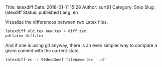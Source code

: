 Title: latexdiff
Date: 2018-01-11 15:28
Author: surt91
Category: Snip
Slug: latexdiff
Status: published
Lang: en

Visualize the differences between two Latex files.

```bash
latexdiff old.tex new.tex > diff.tex
pdflatex diff.tex
```

And if one is using git anyway, there is an even simpler way to compare
a given commit with the current state.

```bash
latexdiff-vc -r 96deadbeef filename.tex --pdf
```
